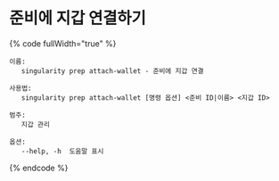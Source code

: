# 준비에 지갑 연결하기

{% code fullWidth="true" %}
```
이름:
   singularity prep attach-wallet - 준비에 지갑 연결

사용법:
   singularity prep attach-wallet [명령 옵션] <준비 ID|이름> <지갑 ID>

범주:
   지갑 관리

옵션:
   --help, -h  도움말 표시
```
{% endcode %}